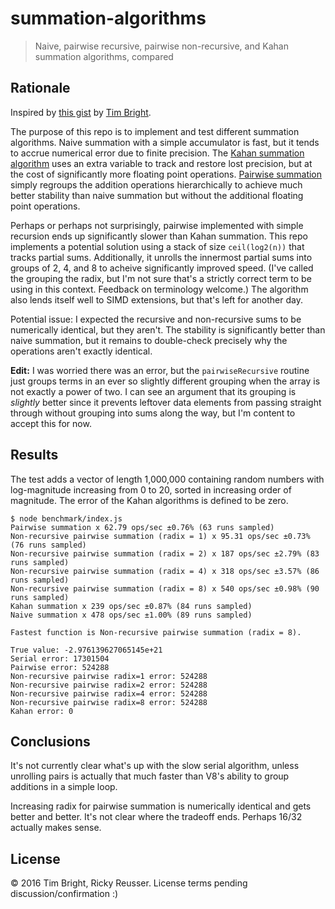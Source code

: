 # summation-algorithms

> Naive, pairwise recursive, pairwise non-recursive, and Kahan summation algorithms, compared

## Rationale

Inspired by [this gist](https://gist.github.com/tab58/d230a60a3da2f2ccff428579d28a42b9) by [Tim Bright](https://github.com/tab58).

The purpose of this repo is to implement and test different summation algorithms. Naive summation with a simple accumulator is fast, but it tends to accrue numerical error due to finite precision. The [Kahan summation algorithm](https://en.wikipedia.org/wiki/Kahan_summation_algorithm) uses an extra variable to track and restore lost precision, but at the cost of significantly more floating point operations. [Pairwise summation](https://en.wikipedia.org/wiki/Pairwise_summation) simply regroups the addition operations hierarchically to achieve much better stability than naive summation but without the additional floating point operations.

Perhaps or perhaps not surprisingly, pairwise implemented with simple recursion ends up significantly slower than Kahan summation. This repo implements a potential solution using a stack of size `ceil(log2(n))` that tracks partial sums. Additionally, it unrolls the innermost partial sums into groups of 2, 4, and 8 to acheive significantly improved speed. (I've called the grouping the radix, but I'm not sure that's a strictly correct term to be using in this context. Feedback on terminology welcome.) The algorithm also lends itself well to SIMD extensions, but that's left for another day.

Potential issue: I expected the recursive and non-recursive sums to be numerically identical, but they aren't. The stability is significantly better than naive summation, but it remains to double-check precisely why the operations aren't exactly identical.

**Edit:** I was worried there was an error, but the `pairwiseRecursive` routine just groups terms in an ever so slightly different grouping when the array is not exactly a power of two. I can see an argument that its grouping is *slightly* better since it prevents leftover data elements from passing straight through without grouping into sums along the way, but I'm content to accept this for now.

## Results

The test adds a vector of length 1,000,000 containing random numbers with log-magnitude increasing from 0 to 20, sorted in increasing order of magnitude. The error of the Kahan algorithms is defined to be zero.

```
$ node benchmark/index.js
Pairwise summation x 62.79 ops/sec ±0.76% (63 runs sampled)
Non-recursive pairwise summation (radix = 1) x 95.31 ops/sec ±0.73% (76 runs sampled)
Non-recursive pairwise summation (radix = 2) x 187 ops/sec ±2.79% (83 runs sampled)
Non-recursive pairwise summation (radix = 4) x 318 ops/sec ±3.57% (86 runs sampled)
Non-recursive pairwise summation (radix = 8) x 540 ops/sec ±0.98% (90 runs sampled)
Kahan summation x 239 ops/sec ±0.87% (84 runs sampled)
Naive summation x 478 ops/sec ±1.00% (89 runs sampled)
 
Fastest function is Non-recursive pairwise summation (radix = 8).
 
True value: -2.976139627065145e+21
Serial error: 17301504
Pairwise error: 524288
Non-recursive pairwise radix=1 error: 524288
Non-recursive pairwise radix=2 error: 524288
Non-recursive pairwise radix=4 error: 524288
Non-recursive pairwise radix=8 error: 524288
Kahan error: 0
```

## Conclusions

It's not currently clear what's up with the slow serial algorithm, unless unrolling pairs is actually that much faster than V8's ability to group additions in a simple loop.

Increasing radix for pairwise summation is numerically identical and gets better and better. It's not clear where the tradeoff ends. Perhaps 16/32 actually makes sense.

## License

&copy; 2016 Tim Bright, Ricky Reusser. License terms pending discussion/confirmation :)
